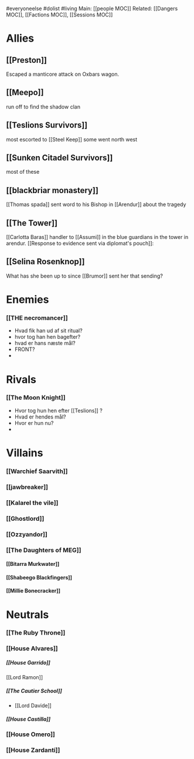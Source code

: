 #everyoneelse #dolist #living 
Main: [[people MOC]] Related: [[Dangers MOC]], [[Factions MOC]], [[Sessions MOC]]
# Allies

## [[Preston]]
Escaped a manticore attack on Oxbars wagon. 

## [[Meepo]]
run off to find the shadow clan

## [[Teslions Survivors]]
most escorted to [[Steel Keep]]
some went north west

## [[Sunken Citadel Survivors]]
most of these 

## [[blackbriar monastery]]
[[Thomas spada]] sent word to his Bishop in [[Arendur]] about the tragedy

## [[The Tower]]
[[Carlotta Baras]] handler to [[Assumi]] in the blue guardians in the tower in arendur.
[[Response to evidence sent via diplomat's pouch]]: 

## [[Selina Rosenknop]]
What has she been up to since [[Brumor]] sent her that sending?


# Enemies
### [[THE necromancer]]
- Hvad fik han ud af sit ritual?
- hvor tog han hen bagefter?
- hvad er hans næste mål?
- FRONT? 
-
# Rivals
### [[The Moon Knight]]
- Hvor tog hun hen efter [[Teslions]] ?
- Hvad er hendes mål?
- Hvor er hun nu?
- 
# Villains
### [[Warchief Saarvith]]
### [[jawbreaker]]
### [[Kalarel the vile]]
### [[Ghostlord]]
### [[Ozzyandor]]
### [[The Daughters of MEG]]
#### [[Bitarra Murkwater]]
#### [[Shabeego Blackfingers]]
#### [[Millie Bonecracker]]

# Neutrals
### [[The Ruby Throne]]

### [[House Alvares]]
##### [[House Garrido]]
 [[Lord Ramon]]
##### [[The Cautier School]]
-	[[Lord Davide]]
##### [[House Castilla]]

### [[House Omero]]

### [[House Zardanti]]